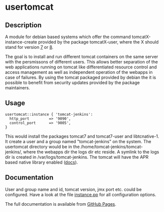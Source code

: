 # usertomcat

## Description

A module for debian based systems which offer the command tomcatX-instance-create provided by the package tomcatX-user, where the X should stand for version [7](https://manpages.debian.org/jessie/tomcat7-user/tomcat7-instance-create.2.en.html) or [8](https://manpages.debian.org/jessie/tomcat8-user/tomcat8-instance-create.2.en.html). 

The goal is to install and run different tomcat containers on the same server with the persmissons of different users. This allows better separation of the web applications running on tomcat like differentiated resource control and access management as well as independent operation of the webapps in case of failures. By using the tomcat packaged provided by debian the it is possible to benefit from security updates provided by the package maintainers.

## Usage

```puppet
usertomcat::instance { 'tomcat-jenkins':
  http_port         => '9090',
  control_port      => '9005',
}
```

This would install the packages tomcat7 and tomcat7-user and libtcnative-1. It create a user and a group named "tomcat-jenkins" on the system. The usertomcat directory would be in the /home/tomcat-jenkins/tomcat-jenkins/, where the webapps dir the logs dir etc reside. A symlink to the logs dir is created in /var/logs/tomcat-jenkins. The tomcat will have the APR based native library enabled ([docs](http://tomcat.apache.org/tomcat-8.0-doc/apr.html)).


## Documentation
User and group name and id, tomcat version, jmx port etc. could be configured.
Have a look at the file [instance.pp](manifests/instance.pp) for all configuration options.

The full documentation is available from [GitHub Pages](https://dariah-de.github.io/puppetmodule-usertomcat/).


